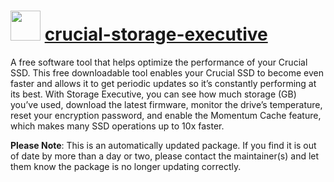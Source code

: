 ﻿# <img src="https://rawcdn.githack.com/DragRedSim/choco-packages/d44e66177dc13aed86fb501f33d03ae32a867d03/crucial-storage-executive/icon.png" width="48" height="48"/> [crucial-storage-executive](https://community.chocolatey.org/packages/crucial-storage-executive)

A free software tool that helps optimize the performance of your Crucial SSD.
This free downloadable tool enables your Crucial SSD to become even faster and allows it to get periodic updates so it’s constantly performing at its best. With Storage Executive, you can see how much storage (GB) you’ve used, download the latest firmware, monitor the drive’s temperature, reset your encryption password, and enable the Momentum Cache feature, which makes many SSD operations up to 10x faster.

**Please Note**: This is an automatically updated package. If you find it is
out of date by more than a day or two, please contact the maintainer(s) and
let them know the package is no longer updating correctly.
